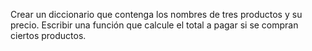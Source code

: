 Crear un diccionario que contenga los nombres
de tres productos y su precio. Escribir una función que calcule el total a
pagar si se compran ciertos productos.